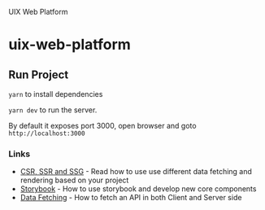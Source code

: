 UIX Web Platform

# uix-web-platform

## Run Project

`yarn` to install dependencies

`yarn dev` to run the server.

By default it exposes port 3000, open browser and goto `http://localhost:3000`

### Links

- [CSR, SSR and SSG](docs/csr-ssr-ssg.md) - Read how to use use different data fetching and rendering based on your project
- [Storybook](docs/storybook.md) - How to use storybook and develop new core components
- [Data Fetching](docs/data-fetching.md) - How to fetch an API in both Client and Server side

